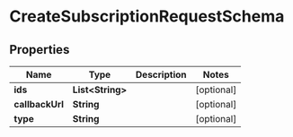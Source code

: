 

# CreateSubscriptionRequestSchema


## Properties

Name | Type | Description | Notes
------------ | ------------- | ------------- | -------------
**ids** | **List&lt;String&gt;** |  |  [optional]
**callbackUrl** | **String** |  |  [optional]
**type** | **String** |  |  [optional]



